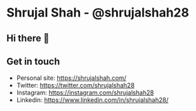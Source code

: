 # Shrujal Shah - @shrujalshah28

## Hi there 👋

## Get in touch

- Personal site: <https://shrujalshah.com/>
- Twitter: <https://twitter.com/shrujalshah28>
- Instagram: <https://instagram.com/shrujalshah28>
- Linkedin: <https://www.linkedin.com/in/shrujalshah28/>
